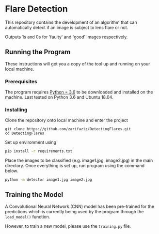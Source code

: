 # Flare Detection

This repository contains the development of an algorithm that can automatically detect if an image
is subject to lens flare or not.

Outputs 1s and 0s for 'faulty' and 'good' images respectively.

## Running the Program

These instructions will get you a copy of the tool up and running on your local machine.

### Prerequisites

The program requires [Python = 3.6](https://www.python.org/downloads/) to be downloaded and installed on the machine.
Last tested on Python 3.6 and Ubuntu 18.04.

### Installing
Clone the repository onto local machine and enter the project
```
git clone https://github.com/zarifaziz/DetectingFlares.git
cd DetectingFlares
```
Set up environment using
```bash
pip install -r requirements.txt
```
Place the images to be classified (e.g. image1.jpg, image2.jpg) in the main directory.
Once everything is set up, run program using the command below.
```bash
python -m detector image1.jpg image2.jpg
```

## Training the Model

A Convolutional Neural Network (CNN) model has been pre-trained for the predictions which is currently
being used by the program through the `load_model()` function.

However, to train a new model, please use the `training.py` file.
